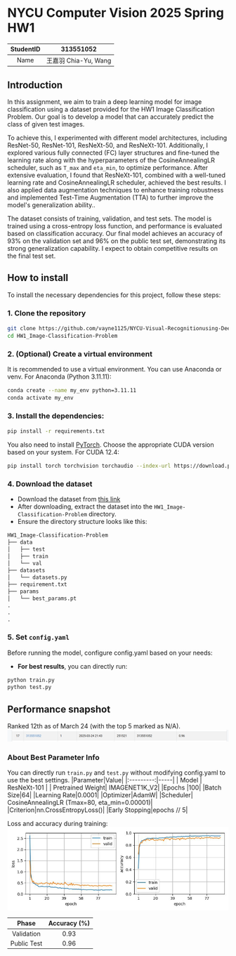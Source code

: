 # NYCU Computer Vision 2025 Spring HW1
|StudentID|313551052|
|:-:|:-:|
|Name|王嘉羽 Chia-Yu, Wang|

## Introduction
In this assignment, we aim to train a deep learning model for image classification using a dataset provided for the HW1 Image Classification Problem. Our goal is to develop a model that can accurately predict the class of given test images.

To achieve this, I experimented with different model architectures, including ResNet-50, ResNet-101, ResNeXt-50, and ResNeXt-101. Additionally, I explored various fully connected (FC) layer structures and fine-tuned the learning rate along with the hyperparameters of the CosineAnnealingLR scheduler, such as `T_max` and `eta_min`, to optimize performance. After extensive evaluation, I found that ResNeXt-101, combined with a well-tuned learning rate and CosineAnnealingLR scheduler, achieved the best results. I also applied data augmentation techniques to enhance training robustness and implemented Test-Time Augmentation (TTA) to further improve the model's generalization ability..

The dataset consists of training, validation, and test sets. The model is trained using a cross-entropy loss function, and performance is evaluated based on classification accuracy. Our final model achieves an accuracy of 93% on the validation set and 96% on the public test set, demonstrating its strong generalization capability. I expect to obtain competitive results on the final test set.

## How to install
To install the necessary dependencies for this project, follow these steps:

### 1. Clone the repository
```bash
git clone https://github.com/vayne1125/NYCU-Visual-Recognitionusing-Deep-Learning.git
cd HW1_Image-Classification-Problem
```

### 2. (Optional) Create a virtual environment
It is recommended to use a virtual environment. You can use Anaconda or venv.
For Anaconda (Python 3.11.11):
```bash
conda create --name my_env python=3.11.11
conda activate my_env
```

### 3. Install the dependencies:
```bash
pip install -r requirements.txt
```
You also need to install [PyTorch](https://pytorch.org/). Choose the appropriate CUDA version based on your system. For CUDA 12.4:
```bash
pip install torch torchvision torchaudio --index-url https://download.pytorch.org/whl/cu124
```


### 4. Download the dataset
- Download the dataset from [this link](https://drive.google.com/file/d/1fx4Z6xl5b6r4UFkBrn5l0oPEIagZxQ5u/view)
- After downloading, extract the dataset into the `HW1_Image-Classification-Problem` directory.
- Ensure the directory structure looks like this:
```
HW1_Image-Classification-Problem
├── data
│   ├── test
│   ├── train
│   └── val
├── datasets
│   └── datasets.py
├── requirement.txt
├── params
│   └── best_params.pt
.
.
.
```
### 5. Set `config.yaml`
Before running the model, configure config.yaml based on your needs:
- **For best results**, you can directly run:
```bash
python train.py
python test.py
```

## Performance snapshot
Ranked 12th as of March 24 (with the top 5 marked as N/A).
<img src="./assets/snapshot.png">

### About Best Parameter Info
You can directly run `train.py` and `test.py` without modifying config.yaml to use the best settings.
|Parameter|Value|
|:---------:|-----|
| Model   | ResNeXt-101 |
| Pretrained Weight| IMAGENET1K_V2|
|Epochs   |100|
|Batch Size|64|
|Learning Rate|0.0001|
|Optimizer|AdamW|
|Scheduler|	CosineAnnealingLR (Tmax=80, eta_min=0.00001)|
|Criterion|nn.CrossEntropyLoss()|
|Early Stopping|epochs // 5|

Loss and accuracy during training:<br>
<img src="./assets/loss_acc.jpg">



|Phase|Accuracy (%)|
|:---------:|:---:|
|Validation | 0.93 |
|Public Test| 0.96 |
